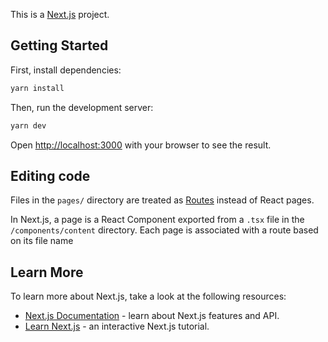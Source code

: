 This is a [Next.js](https://nextjs.org/) project.

## Getting Started

First, install dependencies:

```bash
yarn install
```

Then, run the development server:

```bash
yarn dev
```

Open [http://localhost:3000](http://localhost:3000) with your browser to see the result.

## Editing code

Files in the `pages/` directory are treated as [Routes](https://nextjs.org/docs/pages/building-your-application/routing/pages-and-layouts) instead of React pages.

In Next.js, a page is a React Component exported from a `.tsx` file in the `/components/content` directory. Each page is associated with a route based on its file name

## Learn More

To learn more about Next.js, take a look at the following resources:

- [Next.js Documentation](https://nextjs.org/docs) - learn about Next.js features and API.
- [Learn Next.js](https://nextjs.org/learn) - an interactive Next.js tutorial.

